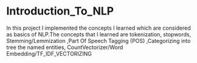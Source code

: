# Introduction_To_NLP

In this project I implemented the concepts I learned which are considered as basics of NLP.The concepts that I learned are tokenization, stopwords, Stemming/Lemmization ,Part Of Speech Tagging (POS) ,Categorizing into tree the named entities, CountVectorizer/Word Embedding/TF_IDF_VECTORIZING
